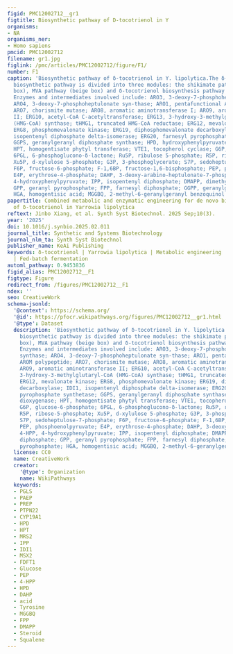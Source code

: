 ```yaml
---
figid: PMC12002712__gr1
figtitle: Biosynthetic pathway of D-tocotrienol in Y
organisms:
- NA
organisms_ner:
- Homo sapiens
pmcid: PMC12002712
filename: gr1.jpg
figlink: /pmc/articles/PMC12002712/figure/F1/
number: F1
caption: 'Biosynthetic pathway of δ-tocotrienol in Y. lipolytica.The δ-tocotrienol
  biosynthetic pathway is divided into three modules: the shikimate pathway (pink
  box), MVA pathway (beige box) and δ-tocotrienol biosynthesis pathway (blue box).
  Enzymes and intermediates involved include: ARO3, 3-deoxy-7-phosphoheptulonate synthase;
  ARO4, 3-deoxy-7-phosphoheptulonate syn-thase; ARO1, pentafunctional AROM polypeptide;
  ARO7, chorismite mutase; ARO8, aromatic aminotransferase I; ARO9, aromatic aminotransferase
  II; ERG10, acetyl-CoA C-acetyltransferase; ERG13, 3-hydroxy-3-methylglutaryl-CoA
  (HMG-CoA) synthase; tHMG1, truncated HMG-CoA reductase; ERG12, mevalonate kinase;
  ERG8, phosphomevalonate kinase; ERG19, diphosphomevalonate decarboxylase; IDI1,
  isopentenyl diphosphate delta-isomerase; ERG20, farnesyl pyrophosphate synthetase;
  GGPS, geranylgeranyl diphosphate synthase; HPD, hydroxyphenylpyruvate dioxygenase;
  HPT, homogentisate phytyl transferase; VTE1, tocopherol cyclase; G6P, glucose-6-phosphate;
  6PGL, 6-phosphoglucono-δ-lactone; Ru5P, ribulose 5-phosphate; R5P, ribose-5-phosphate;
  Xu5P, d-xylulose 5-phosphate; G3P, 3-phosphoglycerate; S7P, sedoheptulose-7-phosphate;
  F6P, fructose-6-phosphate; F-1,6BP, fructose-1,6-bisphosphate; PEP, phosphoenolpyruvate;
  E4P, erythrose-4-phosphate; DAHP, 3-deoxy-arabino-heptulonate-7-phosphate; 4-HPP,
  4-hydroxyphenylpyruvate; IPP, isopentenyl diphosphate; DMAPP, dimethylallyl diphosphate;
  GPP, geranyl pyrophosphate; FPP, farnesyl diphosphate; GGPP, geranylgeranyl pyrophosphate;
  HGA, homogentisic acid; MGGBQ, 2-methyl-6-geranylgeranyl benzoquinol'
papertitle: Combined metabolic and enzymatic engineering for de novo biosynthesis
  of δ-tocotrienol in Yarrowia lipolytica
reftext: Jinbo Xiang, et al. Synth Syst Biotechnol. 2025 Sep;10(3).
year: '2025'
doi: 10.1016/j.synbio.2025.02.011
journal_title: Synthetic and Systems Biotechnology
journal_nlm_ta: Synth Syst Biotechnol
publisher_name: KeAi Publishing
keywords: δ-tocotrienol | Yarrowia lipolytica | Metabolic engineering | enzyme engineering
  | Fed-batch fermentation
automl_pathway: 0.9453836
figid_alias: PMC12002712__F1
figtype: Figure
redirect_from: /figures/PMC12002712__F1
ndex: ''
seo: CreativeWork
schema-jsonld:
  '@context': https://schema.org/
  '@id': https://pfocr.wikipathways.org/figures/PMC12002712__gr1.html
  '@type': Dataset
  description: 'Biosynthetic pathway of δ-tocotrienol in Y. lipolytica.The δ-tocotrienol
    biosynthetic pathway is divided into three modules: the shikimate pathway (pink
    box), MVA pathway (beige box) and δ-tocotrienol biosynthesis pathway (blue box).
    Enzymes and intermediates involved include: ARO3, 3-deoxy-7-phosphoheptulonate
    synthase; ARO4, 3-deoxy-7-phosphoheptulonate syn-thase; ARO1, pentafunctional
    AROM polypeptide; ARO7, chorismite mutase; ARO8, aromatic aminotransferase I;
    ARO9, aromatic aminotransferase II; ERG10, acetyl-CoA C-acetyltransferase; ERG13,
    3-hydroxy-3-methylglutaryl-CoA (HMG-CoA) synthase; tHMG1, truncated HMG-CoA reductase;
    ERG12, mevalonate kinase; ERG8, phosphomevalonate kinase; ERG19, diphosphomevalonate
    decarboxylase; IDI1, isopentenyl diphosphate delta-isomerase; ERG20, farnesyl
    pyrophosphate synthetase; GGPS, geranylgeranyl diphosphate synthase; HPD, hydroxyphenylpyruvate
    dioxygenase; HPT, homogentisate phytyl transferase; VTE1, tocopherol cyclase;
    G6P, glucose-6-phosphate; 6PGL, 6-phosphoglucono-δ-lactone; Ru5P, ribulose 5-phosphate;
    R5P, ribose-5-phosphate; Xu5P, d-xylulose 5-phosphate; G3P, 3-phosphoglycerate;
    S7P, sedoheptulose-7-phosphate; F6P, fructose-6-phosphate; F-1,6BP, fructose-1,6-bisphosphate;
    PEP, phosphoenolpyruvate; E4P, erythrose-4-phosphate; DAHP, 3-deoxy-arabino-heptulonate-7-phosphate;
    4-HPP, 4-hydroxyphenylpyruvate; IPP, isopentenyl diphosphate; DMAPP, dimethylallyl
    diphosphate; GPP, geranyl pyrophosphate; FPP, farnesyl diphosphate; GGPP, geranylgeranyl
    pyrophosphate; HGA, homogentisic acid; MGGBQ, 2-methyl-6-geranylgeranyl benzoquinol'
  license: CC0
  name: CreativeWork
  creator:
    '@type': Organization
    name: WikiPathways
  keywords:
  - PGLS
  - PAEP
  - PREP
  - PTPN22
  - CYP19A1
  - HPD
  - HPT
  - MRS2
  - IPP
  - IDI1
  - MSX2
  - FDFT1
  - Glucose
  - PEP
  - 4-HPP
  - HPD
  - DAHP
  - acid
  - Tyrosine
  - MGGBQ
  - FPP
  - DMAPP
  - Steroid
  - Squalene
---
```

